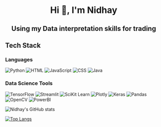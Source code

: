 <h1 align="center">Hi 👋, I'm Nidhay</h1>
<h2 align="center">Using my Data interpretation skills for trading </h2>


<h2 align="left">Tech Stack</h2>

<h3 align="left">Languages</h3>
<p align="left">
<a target="_blank"> <img src="https://img.shields.io/badge/Python-3776AB?style=for-the-badge&logo=python&logoColor=white" alt="Python"/> </a>
  <a target="_blank"> <img src="https://img.shields.io/badge/HTML-239120?style=for-the-badge&logo=html5&logoColor=white" alt="HTML"/> </a>
  <a target="_blank"> <img src="https://img.shields.io/badge/JavaScript-323330?style=for-the-badge&logo=javascript&logoColor=F7DF1E" alt="JavaScript"/> </a>
  <a target="_blank"> <img src="https://img.shields.io/badge/CSS3-1572B6?style=for-the-badge&logo=css3&logoColor=white" alt="CSS"/> </a>
  <a target="_blank"> <img src="https://img.shields.io/badge/Java-ED8B00?style=for-the-badge&logo=java&logoColor=white" alt="Java"/> </a>
</p>

<h3 align="left">Data Science Tools</h3>
<p align="left">
<a target="_blank"> <img src="https://img.shields.io/badge/TensorFlow-FF6F00?style=for-the-badge&logo=TensorFlow&logoColor=white" alt="TensorFlow"/> </a>
  <a target="_blank"> <img src="https://img.shields.io/badge/Streamlit-FF4B4B?style=for-the-badge&logo=Streamlit&logoColor=white" alt="Streamlit"/> </a>
  <a target="_blank"> <img src="https://img.shields.io/badge/scikit_learn-F7931E?style=for-the-badge&logo=scikit-learn&logoColor=white" alt="SciKit Learn"/> </a>
  <a target="_blank"> <img src="https://img.shields.io/badge/Plotly-239120?style=for-the-badge&logo=plotly&logoColor=white" alt="Plotly"/> </a>
  <a target="_blank"> <img src="https://img.shields.io/badge/Keras-D00000?style=for-the-badge&logo=Keras&logoColor=white" alt="Keras"/> </a>
  <a target="_blank"> <img src="https://img.shields.io/badge/Pandas-2C2D72?style=for-the-badge&logo=pandas&logoColor=white" alt="Pandas"/> </a>
  <a target="_blank"> <img src="https://img.shields.io/badge/OpenCV-27338e?style=for-the-badge&logo=OpenCV&logoColor=white" alt="OpenCV"/> </a>
   <a target="_blank"> <img src="https://img.shields.io/badge/PowerBI-F2C811?style=for-the-badge&logo=Power%20BI&logoColor=white" alt="PowerBI"/> </a>
</p>

![Nidhay's GitHub stats](https://github-readme-stats.vercel.app/api?username=NidhayPancholi&count_private=true)

[![Top Langs](https://github-readme-stats.vercel.app/api/top-langs/?username=NidhayPancholi)](https://github.com/anuraghazra/github-readme-stats)



